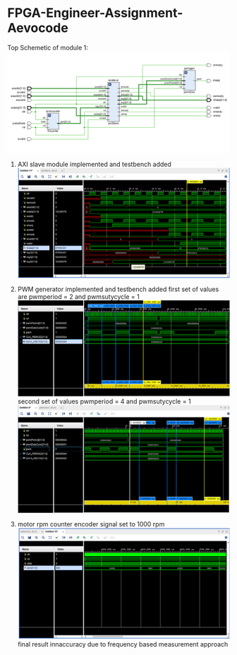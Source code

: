 # FPGA-Engineer-Assignment-Aevocode

Top Schemetic of module 1:
![alt text](Schematic.png)

1) AXI slave module implemented and testbench added
![alt text](AXI_slave.png)
2) PWM generator implemented and testbench added
 first set of values are pwmperiod = 2 and pwmsutycycle = 1
 ![alt text](pwm1.png)
 second set of values    pwmperiod = 4 and pwmsutycycle = 1
 ![alt text](pwm2.png)

3) motor rpm counter
 encoder signal set to 1000 rpm
 ![alt text](rpmcount.png)
 final result innaccuracy due to frequency based measurement approach


